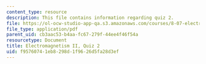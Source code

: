 ```yaml
---
content_type: resource
description: This file contains information regarding quiz 2.
file: https://ol-ocw-studio-app-qa.s3.amazonaws.com/courses/8-07-electromagnetism-ii-fall-2012/f95760741eb8298d1f9626d5fa28d3ef_MIT8_07F12_quiz2.pdf
file_type: application/pdf
parent_uid: cb3aac53-b4aa-fc67-279f-44ee4f46f54a
resourcetype: Document
title: Electromagnetism II, Quiz 2
uid: f9576074-1eb8-298d-1f96-26d5fa28d3ef
---
```

